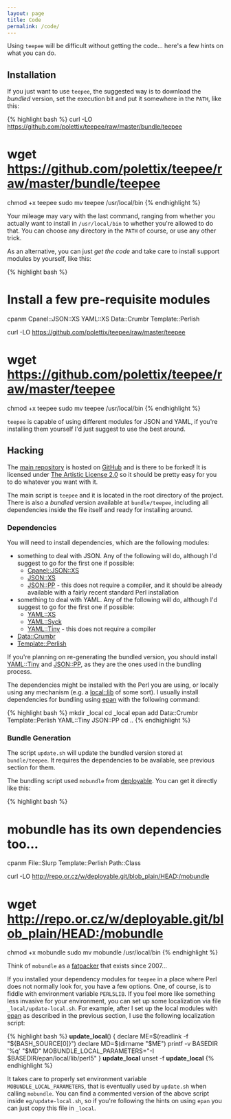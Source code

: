 ```yaml
---
layout: page
title: Code
permalink: /code/
---
```


Using `teepee` will be difficult without getting the code... here's
a few hints on what you can do.

## Installation

If you just want to use `teepee`, the suggested way is to download the
*bundled* version, set the execution bit and put it somewhere in the
`PATH`, like this:

{% highlight bash %}
curl -LO https://github.com/polettix/teepee/raw/master/bundle/teepee
#   wget https://github.com/polettix/teepee/raw/master/bundle/teepee
chmod +x teepee
sudo mv teepee /usr/local/bin
{% endhighlight %}

Your mileage may vary with the last command, ranging from whether you
actually want to install in `/usr/local/bin` to whether you're allowed
to do that. You can choose any directory in the `PATH` of course, or use
any other trick.

As an alternative, you can just *get the code* and take care to install
support modules by yourself, like this:

{% highlight bash %}
# Install a few pre-requisite modules
cpanm Cpanel::JSON::XS YAML::XS Data::Crumbr Template::Perlish

curl -LO https://github.com/polettix/teepee/raw/master/teepee
#   wget https://github.com/polettix/teepee/raw/master/teepee
chmod +x teepee
sudo mv teepee /usr/local/bin
{% endhighlight %}

`teepee` is capable of using different modules for JSON and YAML, if
you're installing them yourself I'd just suggest to use the best around.

## Hacking

The [main repository](https://github.com/polettix/teepee) is hosted on
[GitHub](https://github.com/) and is there to be forked! It is licensed
under [The Artistic License
2.0](http://www.perlfoundation.org/artistic_license_2_0) so it should be
pretty easy for you to do whatever you want with it.

The main script is `teepee` and it is located in the root directory of
the project. There is also a *bundled* version available at
`bundle/teepee`, including all dependencies inside the file itself and
ready for installing around.

### Dependencies

You will need to install dependencies, which are the following modules:

- something to deal with JSON. Any of the following will do, although
  I'd suggest to go for the first one if possible:
    - [Cpanel::JSON::XS](https://metacpan.org/pod/Cpanel::JSON::XS)
    - [JSON::XS](https://metacpan.org/pod/JSON::XS)
    - [JSON::PP](https://metacpan.org/pod/JSON::PP) - this does not
      require a compiler, and it should be already available with
      a fairly recent standard Perl installation
- something to deal with YAML. Any of the following will do, although
  I'd suggest to go for the first one if possible:
    - [YAML::XS](https://metacpan.org/pod/YAML::XS)
    - [YAML::Syck](https://metacpan.org/pod/YAML::Syck)
    - [YAML::Tiny](https://metacpan.org/pod/YAML::Tiny) - this does not
      require a compiler
- [Data::Crumbr](https://metacpan.org/pod/Data::Crumbr)
- [Template::Perlish](https://metacpan.org/pod/Template::Perlish)

If you're planning on re-generating the bundled version, you should
install [YAML::Tiny](https://metacpan.org/pod/YAML::Tiny) and
[JSON::PP](https://metacpan.org/pod/JSON::PP), as they are the ones used
in the bundling process.

The dependencies might be installed with the Perl you are using, or
locally using any mechanism (e.g.
a [local::lib](https://metacpan.org/pod/local::lib) of some sort).
I usually install dependencies for bundling using
[epan](https://github.com/polettix/epan) with the following command:

{% highlight bash %}
mkdir _local
cd _local
epan add Data::Crumbr Template::Perlish YAML::Tiny JSON::PP
cd ..
{% endhighlight %}

### Bundle Generation

The script `update.sh` will update the bundled version stored at
`bundle/teepee`. It requires the dependencies to be available, see
previous section for them.

The bundling script used `mobundle` from
[deployable](http://repo.or.cz/deployable.git). You can get it directly
like this:

{% highlight bash %}
# mobundle has its own dependencies too...
cpanm File::Slurp Template::Perlish Path::Class

curl -LO http://repo.or.cz/w/deployable.git/blob_plain/HEAD:/mobundle
#   wget http://repo.or.cz/w/deployable.git/blob_plain/HEAD:/mobundle
chmod +x mobundle
sudo mv mobundle /usr/local/bin
{% endhighlight %}

Think of `mobundle` as
a [fatpacker](https://metacpan.org/pod/App::FatPacker) that exists since
2007...

If you installed your dependency modules for `teepee` in a place where
Perl does not normally look for, you have a few options. One, of course,
is to fiddle with environment variable `PERL5LIB`. If you feel more like
something less invasive for your environment, you can set up some
localization via file `_local/update-local.sh`. For example, after I set
up the local modules with [epan](https://github.com/polettix/epan) as
described in the previous section, I use the following localization
script:

{% highlight bash %}
__update_local__() {
    declare ME=$(readlink -f "${BASH_SOURCE[0]}")
    declare MD=$(dirname "$ME")
    printf -v BASEDIR '%q' "$MD"
    MOBUNDLE_LOCAL_PARAMETERS="-I $BASEDIR/epan/local/lib/perl5"
}
__update_local__
unset -f __update_local__
{% endhighlight %}

It takes care to properly set environment variable
`MOBUNDLE_LOCAL_PARAMETERS`, that is eventually used by `update.sh` when
calling `mobundle`. You can find a commented version of the above script
inside `eg/update-local.sh`, so if you're following the hints on using
`epan` you can just copy this file in `_local`.


